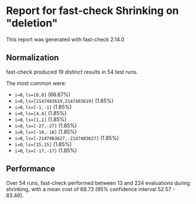 # Report for fast-check Shrinking on "deletion"

This report was generated with fast-check 2.14.0

## Normalization

fast-check produced 19 distinct results in 54 test runs.

The most common were:

* ``i=0``, ``ls=[0,0]`` (66.67%)
* ``i=0``, ``ls=[2147483619,2147483619]`` (1.85%)
* ``i=0``, ``ls=[-1,-1]`` (1.85%)
* ``i=0``, ``ls=[4,4]`` (1.85%)
* ``i=0``, ``ls=[1,1]`` (1.85%)
* ``i=0``, ``ls=[-27,-27]`` (1.85%)
* ``i=0``, ``ls=[-10,-10]`` (1.85%)
* ``i=0``, ``ls=[-2147483627,-2147483627]`` (1.85%)
* ``i=0``, ``ls=[15,15]`` (1.85%)
* ``i=0``, ``ls=[-17,-17]`` (1.85%)

## Performance

Over 54 runs, fast-check performed between 13 and 224 evaluations during shrinking,
with a mean cost of 68.73 (95% confidence interval 52.57 - 83.46).
